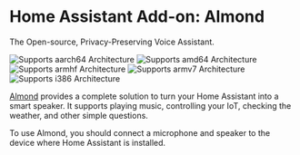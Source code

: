 # Home Assistant Add-on: Almond

The Open-source, Privacy-Preserving Voice Assistant.

![Supports aarch64 Architecture][aarch64-shield] ![Supports amd64 Architecture][amd64-shield] ![Supports armhf Architecture][armhf-shield] ![Supports armv7 Architecture][armv7-shield] ![Supports i386 Architecture][i386-shield]

[Almond] provides a complete solution to turn your Home Assistant
into a smart speaker. It supports playing music, controlling your
IoT, checking the weather, and other simple questions.

To use Almond, you should connect a microphone and speaker to the
device where Home Assistant is installed.

[Almond]: https://almond.stanford.edu/
[aarch64-shield]: https://img.shields.io/badge/aarch64-yes-green.svg
[amd64-shield]: https://img.shields.io/badge/amd64-yes-green.svg
[armhf-shield]: https://img.shields.io/badge/armhf-no-red.svg
[armv7-shield]: https://img.shields.io/badge/armv7-yes-green.svg
[i386-shield]: https://img.shields.io/badge/i386-no-red.svg
